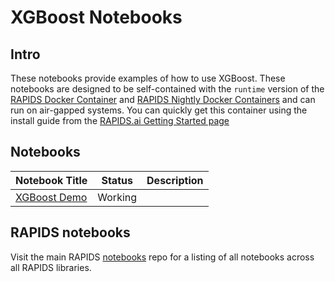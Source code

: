 # XGBoost Notebooks
## Intro
These notebooks provide examples of how to use XGBoost.  These notebooks are designed to be self-contained with the `runtime` version of the [RAPIDS Docker Container](https://hub.docker.com/r/rapidsai/rapidsai/) and [RAPIDS Nightly Docker Containers](https://hub.docker.com/r/rapidsai/rapidsai-nightly) and can run on air-gapped systems.  You can quickly get this container using the install guide from the [RAPIDS.ai Getting Started page](https://rapids.ai/start.html#get-rapids)

## Notebooks
Notebook Title | Status | Description     
--- | --- | ---                                                                                                                                                                                           
[XGBoost Demo](XGBoost_Demo.ipynb) | Working | 

## RAPIDS notebooks
Visit the main RAPIDS [notebooks](https://github.com/rapidsai/notebooks) repo for a listing of all notebooks across all RAPIDS libraries.

